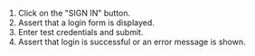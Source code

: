 1. Click on the "SIGN IN" button.
2. Assert that a login form is displayed.
3. Enter test credentials and submit.
4. Assert that login is successful or an error message is shown.